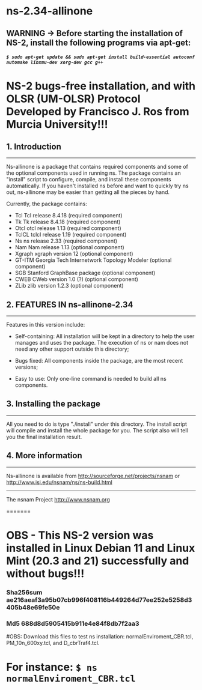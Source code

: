 # ns-2.34-allinone
## WARNING -> Before starting the installation of NS-2, install the following programs via apt-get:
##### ```$ sudo apt-get update && sudo apt-get install build-essential autoconf automake libxmu-dev xorg-dev gcc g++```

# NS-2 bugs-free installation, and with OLSR (UM-OLSR) Protocol Developed by Francisco J. Ros from Murcia University!!!

## 1. Introduction
----------------

Ns-allinone is a package that contains required components and some of
the optional components used in running ns. The package contains an
"install" script to configure, compile, and install these
components automatically. If you haven't installed ns before and want to quickly try
ns out, ns-allinone may be easier than getting all the pieces by hand.
 
Currently, the package contains:
  
- Tcl       Tcl release 8.4.18    (required component)
- Tk        Tk release 8.4.18     (required component)
- Otcl      otcl release 1.13    (required component)
- TclCL     tclcl release 1.19  (required component)
- Ns        ns release 2.33    (required component)
- Nam       Nam release 1.13       (optional component)
- Xgraph    xgraph version 12     (optional component)
- GT-ITM    Georgia Tech Internetwork
            Topology Modeler      (optional component)
- SGB       Stanford GraphBase
            package               (optional component)
- CWEB      CWeb version 1.0 (?)  (optional component)
- ZLib      zlib version 1.2.3    (optional component) 

## 2. FEATURES IN ns-allinone-2.34
-------------------------------

Features in this version include:
 
- Self-containing: All installation will be kept in a directory to help
		   the user manages and uses the package. The execution of ns or nam does not need any other support outside
		   this directory;

- Bugs fixed:      All components inside the package, are the most recent 
                   versions;

- Easy to use:    Only one-line command is needed to build all ns
		   components.

## 3. Installing the package
--------------------------

All you need to do is type "./install" under this directory. The install
script will compile and install the whole package for you. The script also
will tell you the final installation result.


## 4. More information
--------------------

Ns-allinone is available from
<http://sourceforge.net/projects/nsnam>
or
<http://www.isi.edu/nsnam/ns/ns-build.html>

-----------------------------
The nsnam Project
http://www.nsnam.org

=======
# OBS - This NS-2 version was installed in Linux Debian 11 and Linux Mint (20.3 and 21) successfully and without bugs!!!
### Sha256sum ae216aeaf3a95b07cb996f408116b449264d77ee252e5258d3405b48e69fe50e

### Md5 688d8d5905415b911e4e84f8db7f2aa3
#OBS: Download this files to test ns installation: normalEnviroment_CBR.tcl, PM_10n_600xy.tcl, and D_cbrTraf4.tcl.
# For instance: `$ ns normalEnviroment_CBR.tcl`


